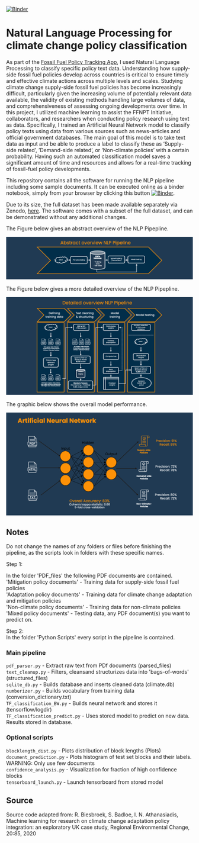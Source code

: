 [![Binder](https://mybinder.org/badge_logo.svg)](https://mybinder.org/v2/gh/FUenal/fossil_fuel_policy_nlp/main?filepath=index.ipynb)

# Natural Language Processing for climate change policy classification

As part of the [Fossil Fuel Policy Tracking App](https://fossilfueltracker.org), I used Natural Language Processing to classify specific policy text data. Understanding how supply-side fossil fuel policies develop across countries is critical to ensure timely and effective climate actions across multiple levels and scales. Studying climate change supply-side fossil fuel policies has become increasingly difficult, particularly given the increasing volume of potentially relevant data available, the validity of existing methods handling large volumes of data, and comprehensiveness of assessing ongoing developments over time. In this project, I utilized machine learning to assist the FFNPT Initiative, collaborators, and researchers when conducting policy research using text as data. Specifically, I trained an Artificial Neural Network model to classify policy texts using data from various sources such as news-articles and official government databases. The main goal of this model is to take text data as input and be able to produce a label to classify these as ‘Supply-side related’, ’Demand-side related’, or ‘Non-climate policies’ with a certain probability. Having such an automated classification model saves a significant amount of time and resources and allows for a real-time tracking of fossil-fuel policy developments.

This repository contains all the software for running the NLP pipeline including some sample documents. It can be executed online as a binder notebook, simply from your browser by clicking this button [![Binder](https://mybinder.org/badge_logo.svg)](https://mybinder.org/v2/gh/FUenal/fossil_fuel_policy_nlp/main?filepath=index.ipynb).

Due to its size, the full dataset has been made available separately via Zenodo, [here](https://github.com/FUenal/fossil_fuel_policy_nlp). The software comes with a subset of the full dataset, and can be demonstrated without any additional changes. 

The Figure below gives an abstract overview of the NLP Pipepline.

![NLP Pipeline Abstract Overview](overview1.png)

The Figure below gives a more detailed overview of the NLP Pipepline.

![NLP Pipeline Detailed Overview](overview2.png)

The graphic below shows the overall model performance. 

![ANN Evaluation](ANN1.png) 

## Notes
Do not change the names of any folders or files before finishing the pipeline, as the scripts look in folders with these specific names.

Step 1:  

In the folder 'PDF_files' the following PDF documents are contained.  
'Mitigation policy documents' - Training data for supply-side fossil fuel policies  
'Adaptation policy documents' - Training data for climate change adaptation and mitigation policies  
'Non-climate policy documents' - Training data for non-climate policies  
'Mixed policy documents' - Testing data, any PDF document(s) you want to predict on.  

Step 2:  
In the folder 'Python Scripts' every script in the pipeline is contained.  

### Main pipeline  
`pdf_parser.py` - Extract raw text from PDf documents (parsed_files)  
`text_cleanup.py` - Filters, cleansand structurizes data into 'bags-of-words' (structured_files)  
`sqlite_db.py` - Builds database and inserts cleaned data (climate.db)  
`numberizer.py` - Builds vocabulary from training data (conversion_dictionary.txt)  
`TF_classification_BW.py` - Builds neural network and stores it (tensorflow/logdir)  
`TF_classification_predict.py` - Uses stored model to predict on new data. Results stored in database.  

### Optional scripts   
`blocklength_dist.py` - Plots distribution of block lengths (Plots)  
`document_prediction.py` - Plots histogram of test set blocks and their labels. WARNING: Only use few documents  
`confidence_analysis.py` - Visualization for fraction of high confidence blocks  
`tensorboard_launch.py` - Launch tensorboard from stored model  

## Source
Source code adapted from: R. Biesbroek, S. Badloe, I. N. Athanasiadis, Machine learning for research on climate change adaptation policy integration: an exploratory UK case study, Regional Environmental Change, 20:85, 2020

